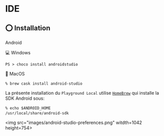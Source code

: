 # IDE

## :o: Installation

Android 

:computer: Windows

```
PS > choco install androidstudio
``` 

:apple: MacOS

```
% brew cask install android-studio
```

La présente installation du `Playground Local` utilise [`HomeBrew`](https://brew.sh/) qui installe la SDK Android sous:

```
% echo $ANDROID_HOME
/usr/local/share/android-sdk
```


<img src="images/android-studio-preferences.png" witdth=1042 height=754></img>
